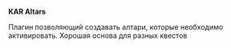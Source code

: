 **KAR Altars**

Плагин позволяющий создавать алтари, которые необходимо активировать. Хорошая основа для разных квестов